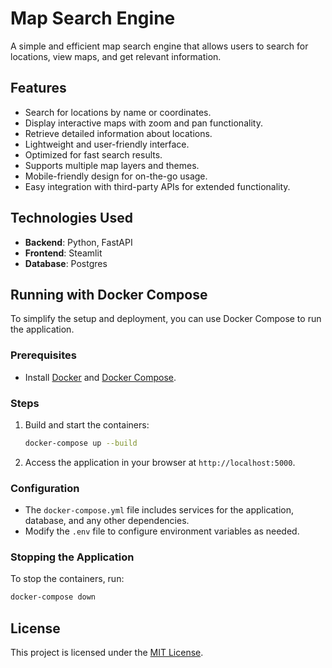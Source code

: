 # Map Search Engine

A simple and efficient map search engine that allows users to search for locations, view maps, and get relevant information.

## Features

- Search for locations by name or coordinates.
- Display interactive maps with zoom and pan functionality.
- Retrieve detailed information about locations.
- Lightweight and user-friendly interface.
- Optimized for fast search results.
- Supports multiple map layers and themes.
- Mobile-friendly design for on-the-go usage.
- Easy integration with third-party APIs for extended functionality.

## Technologies Used

- **Backend**: Python, FastAPI
- **Frontend**: Steamlit
- **Database**: Postgres


## Running with Docker Compose

To simplify the setup and deployment, you can use Docker Compose to run the application.

### Prerequisites

- Install [Docker](https://www.docker.com/) and [Docker Compose](https://docs.docker.com/compose/).

### Steps

1. Build and start the containers:
    ```bash
    docker-compose up --build
    ```
2. Access the application in your browser at `http://localhost:5000`.

### Configuration

- The `docker-compose.yml` file includes services for the application, database, and any other dependencies.
- Modify the `.env` file to configure environment variables as needed.

### Stopping the Application

To stop the containers, run:
```bash
docker-compose down
```

## License

This project is licensed under the [MIT License](LICENSE).